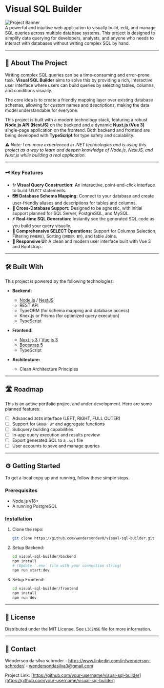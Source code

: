 # Visual SQL Builder

![Project Banner](link-to-your-banner.png)  
A powerful and intuitive web application to visually build, edit, and manage SQL queries across multiple database systems. This project is designed to simplify data querying for developers, analysts, and anyone who needs to interact with databases without writing complex SQL by hand.

---

## 🚀 About The Project

Writing complex SQL queries can be a time-consuming and error-prone task. **Visual SQL Builder** aims to solve this by providing a rich, interactive user interface where users can build queries by selecting tables, columns, and conditions visually.

The core idea is to create a friendly mapping layer over existing database schemas, allowing for custom names and descriptions, making the data model understandable for everyone.

This project is built with a modern technology stack, featuring a robust **Node.js API (NestJS)** on the backend and a dynamic **Nuxt.js (Vue 3)** single-page application on the frontend. Both backend and frontend are being developed with **TypeScript** for type safety and scalability.

⚠️ *Note: I am more experienced in .NET technologies and is using this project as a way to learn and deepen knowledge of Node.js, NestJS, and Nuxt.js while building a real application.*

---

### 🗝️ Key Features

* **✨ Visual Query Construction:** An interactive, point-and-click interface to build `SELECT` statements.
* **🗺️ Database Schema Mapping:** Connect to your database and create user-friendly aliases and descriptions for tables and columns.
* **🔗 Cross-Database Support:** Designed to be agnostic, with initial support planned for SQL Server, PostgreSQL, and MySQL.
* **⚡ Real-time SQL Generation:** Instantly see the generated SQL code as you build your query visually.
* **🔧 Comprehensive SELECT Operations:** Support for Columns Selection, Filtering (`WHERE`), Sorting (`ORDER BY`), and table Joins.
* **📱 Responsive UI:** A clean and modern user interface built with Vue 3 and Bootstrap.

---

## 🛠️ Built With

This project is powered by the following technologies:

* **Backend:**
  * [Node.js](https://nodejs.org/en/) / [NestJS](https://nestjs.com/)
  * REST API
  * TypeORM (for schema mapping and database access)
  * Knex.js or Prisma (for optimized query execution)
  * TypeScript

* **Frontend:**
  * [Nuxt.js 3](https://nuxt.com/) / [Vue.js 3](https://vuejs.org/)
  * [Bootstrap 5](https://getbootstrap.com/)
  * TypeScript

* **Architecture:**
  * Clean Architecture Principles

---

## 🛣️ Roadmap

This is an active portfolio project and under development. Here are some planned features:

- [ ] Advanced `JOIN` interface (LEFT, RIGHT, FULL OUTER)
- [ ] Support for `GROUP BY` and aggregate functions
- [ ] Subquery building capabilities
- [ ] In-app query execution and results preview
- [ ] Export generated SQL to a `.sql` file
- [ ] User accounts to save and manage queries

---

## ⚙️ Getting Started

To get a local copy up and running, follow these simple steps.

### Prerequisites

* Node.js v18+
* A running PostgreSQL 

### Installation

1. Clone the repo:
    ```bash
    git clone https://github.com/wendersondev0/visual-sql-builder.git
    ```
2. Setup Backend:
    ```bash
    cd visual-sql-builder/backend
    npm install
    # (Update `.env` file with your connection string)
    npm run start:dev
    ```
3. Setup Frontend:
    ```bash
    cd visual-sql-builder/frontend
    npm install
    npm run dev
    ```

---

## 📄 License

Distributed under the MIT License. See `LICENSE` file for more information.

---

## 👤 Contact

Wenderson da silva schroder - https://www.linkedin.com/in/wenderson-schroder/ - wendersondasilva3@gmail.com

Project Link: [https://github.com/your-username/visual-sql-builder](https://github.com/your-username/visual-sql-builder)
